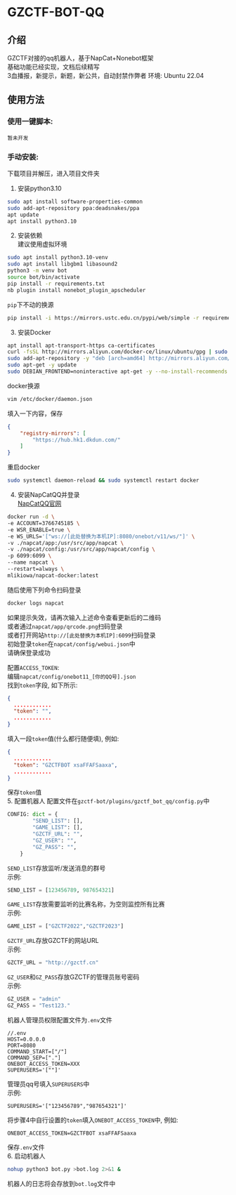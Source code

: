 # GZCTF-BOT-QQ 
## 介绍
GZCTF对接的qq机器人，基于NapCat+Nonebot框架   
基础功能已经实现，文档后续精写  
3血播报，新提示，新题，新公共，自动封禁作弊者
环境: Ubuntu 22.04
## 使用方法
### 使用一键脚本:  
```暂未开发```
### 手动安装:
下载项目并解压，进入项目文件夹
1. 安装python3.10
```bash
sudo apt install software-properties-common
sudo add-apt-repository ppa:deadsnakes/ppa
apt update
apt install python3.10
```
2. 安装依赖  
建议使用虚拟环境
```bash
sudo apt install python3.10-venv
sudo apt install libgbm1 libasound2
python3 -m venv bot
source bot/bin/activate
pip install -r requirements.txt
nb plugin install nonebot_plugin_apscheduler
```
`pip`下不动的换源   
```bash
pip install -i https://mirrors.ustc.edu.cn/pypi/web/simple -r requirements.txt
```
3. 安装Docker
```bash
apt install apt-transport-https ca-certificates
curl -fsSL http://mirrors.aliyun.com/docker-ce/linux/ubuntu/gpg | sudo apt-key add -
sudo add-apt-repository -y "deb [arch=amd64] http://mirrors.aliyun.com/docker-ce/linux/ubuntu $(lsb_release -cs) stable"
sudo apt-get -y update
sudo DEBIAN_FRONTEND=noninteractive apt-get -y --no-install-recommends install docker-ce docker-compose-plugin
```
docker换源
```bash
vim /etc/docker/daemon.json
```
填入一下内容，保存  
```json
{
    "registry-mirrors": [
        "https://hub.hk1.dkdun.com/"
    ]
}
```
重启docker
```bash
sudo systemctl daemon-reload && sudo systemctl restart docker
```
4. 安装NapCatQQ并登录  
[NapCatQQ官网](https://napneko.github.io/zh-CN/guide/getting-started "NapCatQQ官网")
```bash
docker run -d \
-e ACCOUNT=3766745185 \
-e WSR_ENABLE=true \
-e WS_URLS='["ws://[此处替换为本机IP]:8080/onebot/v11/ws/"]' \
-v ./napcat/app:/usr/src/app/napcat \
-v ./napcat/config:/usr/src/app/napcat/config \
-p 6099:6099 \
--name napcat \
--restart=always \
mlikiowa/napcat-docker:latest
```
随后使用下列命令扫码登录
```bash
docker logs napcat
```
如果提示失效，请再次输入上述命令查看更新后的二维码  
或者通过`napcat/app/qrcode.png`扫码登录  
或者打开网站`http://[此处替换为本机IP]:6099`扫码登录  
初始登录`token`在`napcat/config/webui.json`中  
请确保登录成功  
  
配置`ACCESS_TOKEN`:  
编辑`napcat/config/onebot11_[你的QQ号].json`  
找到`token`字段, 如下所示:  
```json
{
  ............
  "token": "",
  ............
}
```
填入一段`token`值(什么都行随便填), 例如:
```json
{
  ............
  "token": "GZCTFBOT xsaFFAFSaaxa",
  ............
}
```
保存`token`值  
5. 配置机器人
配置文件在`gzctf-bot/plugins/gzctf_bot_qq/config.py`中  
```python
CONFIG: dict = {
        "SEND_LIST": [],
        "GAME_LIST": [],
        "GZCTF_URL": "",
        "GZ_USER": "",
        "GZ_PASS": "",
    }
```
`SEND_LIST`存放监听/发送消息的群号  
示例:
```python
SEND_LIST = [123456789, 987654321]
```
`GAME_LIST`存放需要监听的比赛名称，为空则监控所有比赛  
示例:
```python
GAME_LIST = ["GZCTF2022","GZCTF2023"]
```
`GZCTF_URL`存放GZCTF的网站URL  
示例:
```python
GZCTF_URL = "http://gzctf.cn"
```
`GZ_USER`和`GZ_PASS`存放GZCTF的管理员账号密码  
示例:
```python
GZ_USER = "admin"
GZ_PASS = "Test123."
```
机器人管理员权限配置文件为`.env`文件
```
//.env
HOST=0.0.0.0
PORT=8080
COMMAND_START=["/"]
COMMAND_SEP=["."]
ONEBOT_ACCESS_TOKEN=XXX
SUPERUSERS='[""]'
```
管理员qq号填入`SUPERUSERS`中  
示例:
```
SUPERUSERS='["123456789","987654321"]'
```
将步骤4中自行设置的`token`填入`ONEBOT_ACCESS_TOKEN`中, 例如:
```
ONEBOT_ACCESS_TOKEN=GZCTFBOT xsaFFAFSaaxa
```
保存`.env`文件  
6. 启动机器人
```bash
nohup python3 bot.py >bot.log 2>&1 &
```
机器人的日志将会存放到`bot.log`文件中
